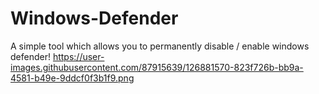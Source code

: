 # Windows-Defender
A simple tool which allows you to permanently disable / enable windows defender!
https://user-images.githubusercontent.com/87915639/126881570-823f726b-bb9a-4581-b49e-9ddcf0f3b1f9.png

